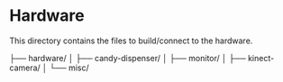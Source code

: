 # Hardware

This directory contains the files to build/connect to the hardware.

├── hardware/
│   ├── candy-dispenser/
│   ├── monitor/
│   ├── kinect-camera/
│   └── misc/
